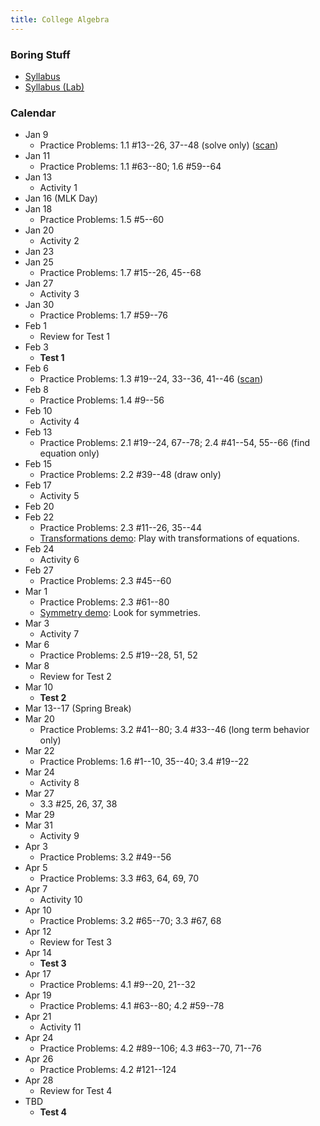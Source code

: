 ```yaml
---
title: College Algebra
---
```


### Boring Stuff

* [Syllabus](/pdf/classes/coal/coal-syllabus.pdf)
* [Syllabus (Lab)](/pdf/classes/coal/coal-syllabus-lab.pdf)


### Calendar

* Jan 9
    * Practice Problems: 1.1 #13--26, 37--48 (solve only) ([scan](/pdf/scans/classes/coal/dugopolski/1-1-ex.pdf))
* Jan 11
    * Practice Problems: 1.1 #63--80; 1.6 #59--64
* Jan 13
    * Activity 1 [](/pdf/classes/coal/coal-a01-linear-ish-equations.pdf) [](/pdf/classes/coal/coal-soln-a01-linear-ish-equations.pdf)
* Jan 16 (MLK Day)
* Jan 18
    * Practice Problems: 1.5 #5--60
* Jan 20
    * Activity 2 [](/pdf/classes/coal/coal-a02-quadratic-equations.pdf) [](/pdf/classes/coal/coal-soln-a02-quadratic-equations.pdf)
* Jan 23
* Jan 25
    * Practice Problems: 1.7 #15--26, 45--68
* Jan 27
    * Activity 3 [](/pdf/classes/coal/coal-a03-compound-equations.pdf) [](/pdf/classes/coal/coal-soln-a03-compound-equations.pdf)
* Jan 30
    * Practice Problems: 1.7 #59--76
* Feb 1
    * Review for Test 1 [](/pdf/classes/coal/coal-r1-equations.pdf) [](/pdf/classes/coal/coal-soln-r1-equations.pdf)
* Feb 3
    * **Test 1**
* Feb 6
    * Practice Problems: 1.3 #19--24, 33--36, 41--46 ([scan](/pdf/scans/classes/coal/dugopolski/1-3-ex.pdf))
* Feb 8
    * Practice Problems: 1.4 #9--56
* Feb 10
    * Activity 4 [](/pdf/classes/coal/coal-a04-some-geometry.pdf) [](/pdf/classes/coal/coal-soln-a04-some-geometry.pdf)
* Feb 13
    * Practice Problems: 2.1 #19--24, 67--78; 2.4 #41--54, 55--66 (find equation only)
* Feb 15
    * Practice Problems: 2.2 #39--48 (draw only)
* Feb 17
    * Activity 5 [](/pdf/classes/coal/coal-a05-functions.pdf) [](/pdf/classes/coal/coal-soln-a05-functions.pdf)
* Feb 20
* Feb 22
    * Practice Problems: 2.3 #11--26, 35--44
    * [Transformations demo](/classes/coal/transformations-live-demo.html): Play with transformations of equations.
* Feb 24
    * Activity 6 [](/pdf/classes/coal/coal-a06-domains.pdf) [](/pdf/classes/coal/coal-soln-a06-domains.pdf)
* Feb 27
    * Practice Problems: 2.3 #45--60
* Mar 1
    * Practice Problems: 2.3 #61--80
    * [Symmetry demo](/classes/coal/symmetry-live-demo.html): Look for symmetries.
* Mar 3
    * Activity 7 [](/pdf/classes/coal/coal-a07-transformations.pdf) [](/pdf/classes/coal/coal-soln-a07-transformations.pdf)
* Mar 6
    * Practice Problems: 2.5 #19--28, 51, 52
* Mar 8
    * Review for Test 2 [](/pdf/classes/coal/coal-r2-functions-and-geometry.pdf) [](/pdf/classes/coal/coal-soln-r2-functions-and-geometry.pdf)
* Mar 10
    * **Test 2**
* Mar 13--17 (Spring Break)
* Mar 20
    * Practice Problems: 3.2 #41--80; 3.4 #33--46 (long term behavior only)
* Mar 22
    * Practice Problems: 1.6 #1--10, 35--40; 3.4 #19--22
* Mar 24
    * Activity 8 [](/pdf/classes/coal/coal-a08-quadratic-ish-equations.pdf) [](/pdf/classes/coal/coal-soln-a08-quadratic-ish-equations.pdf)
* Mar 27
    * 3.3 #25, 26, 37, 38
* Mar 29
* Mar 31
    * Activity 9 [](/pdf/classes/coal/coal-a09-polynomials.pdf) [](/pdf/classes/coal/coal-soln-a09-polynomials.pdf)
* Apr 3
    * Practice Problems: 3.2 #49--56
* Apr 5
    * Practice Problems: 3.3 #63, 64, 69, 70
* Apr 7
    * Activity 10 [](/pdf/classes/coal/coal-a10-the-rational-root-theorem.pdf) [](/pdf/classes/coal/coal-soln-a10-the-rational-root-theorem.pdf)
* Apr 10
    * Practice Problems: 3.2 #65--70; 3.3 #67, 68
* Apr 12
    * Review for Test 3 [](/pdf/classes/coal/coal-r3-polynomials.pdf) [](/pdf/classes/coal/coal-soln-r3-polynomials.pdf)
* Apr 14
    * **Test 3**
* Apr 17
    * Practice Problems: 4.1 #9--20, 21--32
* Apr 19
    * Practice Problems: 4.1 #63--80; 4.2 #59--78
* Apr 21
    * Activity 11 [](/pdf/classes/coal/coal-a11-exponents-and-logs.pdf) [](/pdf/classes/coal/coal-soln-a11-exponents-and-logs.pdf)
* Apr 24
    * Practice Problems: 4.2 #89--106; 4.3 #63--70, 71--76
* Apr 26
    * Practice Problems: 4.2 #121--124
* Apr 28
    * Review for Test 4 [](/pdf/classes/coal/coal-r4-exponents-and-logs.pdf) [](/pdf/classes/coal/coal-soln-r4-exponents-and-logs.pdf)
* TBD
    * **Test 4**
